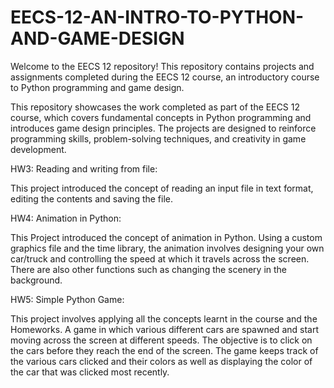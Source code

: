 # EECS-12-AN-INTRO-TO-PYTHON-AND-GAME-DESIGN
Welcome to the EECS 12 repository! This repository contains projects and assignments completed during the EECS 12 course, an introductory course to Python programming and game design.

This repository showcases the work completed as part of the EECS 12 course, which covers fundamental concepts in Python programming and introduces game design principles. The projects are designed to reinforce programming skills, problem-solving techniques, and creativity in game development.

HW3: Reading and writing from file:

This project introduced the concept of reading an input file in text format, editing the contents and saving the file.

HW4: Animation in Python:

This Project introduced the concept of animation in Python. Using a custom graphics file and the time library, the animation involves designing your own car/truck and controlling the speed at which it travels across the screen. There are also other functions such as changing the scenery in the background.

HW5: Simple Python Game:

This project involves applying all the concepts learnt in the course and the Homeworks. A game in which various different cars are spawned and start moving across the screen at different speeds. The objective is to click on the cars before they reach the end of the screen. The game keeps track of the various cars clicked and their colors as well as displaying the color of the car that was clicked most recently.
